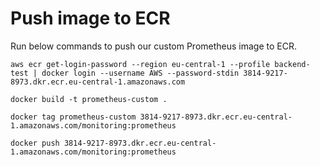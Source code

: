 # Push image to ECR
Run below commands to push our custom Prometheus image to ECR.
```
aws ecr get-login-password --region eu-central-1 --profile backend-test | docker login --username AWS --password-stdin 3814-9217-8973.dkr.ecr.eu-central-1.amazonaws.com
```

```
docker build -t prometheus-custom .
```

```
docker tag prometheus-custom 3814-9217-8973.dkr.ecr.eu-central-1.amazonaws.com/monitoring:prometheus
```

```
docker push 3814-9217-8973.dkr.ecr.eu-central-1.amazonaws.com/monitoring:prometheus
```